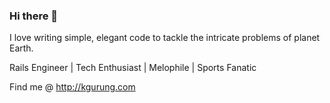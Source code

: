 ### Hi there 👋
I love writing simple, elegant code to tackle the intricate problems of planet Earth.

Rails Engineer | Tech Enthusiast | Melophile | Sports Fanatic

Find me @ http://kgurung.com
